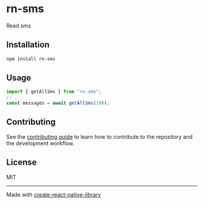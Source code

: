 # rn-sms
Read sms
## Installation

```sh
npm install rn-sms
```

## Usage

```js
import { getAllSms } from "rn-sms";
// ...
const messages = await getAllSms(100);
```

## Contributing

See the [contributing guide](CONTRIBUTING.md) to learn how to contribute to the repository and the development workflow.

## License

MIT

---

Made with [create-react-native-library](https://github.com/callstack/react-native-builder-bob)
